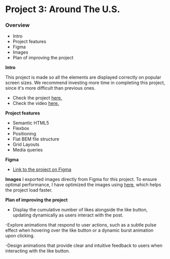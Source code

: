 # Project 3: Around The U.S.

### Overview

- Intro
- Project features
- Figma
- Images
- Plan of improving the project

**Intro**

This project is made so all the elements are displayed correctly on popular screen sizes. We recommend investing more time in completing this project, since it's more difficult than previous ones.

- Check the project [here.](https://ajela13.github.io/se_project_aroundtheus/index.html)
- Check the video [here.](https://drive.google.com/file/d/1szA4k46MeP_-YVekwg3QPUS3E4r8P7UI/view?usp=drive_link)

**Project features**

- Semantic HTML5
- Flexbox
- Positioning
- Flat BEM file structure
- Grid Layouts
- Media queries

**Figma**

- [Link to the project on Figma](https://www.figma.com/file/ii4xxsJ0ghevUOcssTlHZv/Sprint-3%3A-Around-the-US?node-id=0%3A1)

**Images**
I exported images directly from Figma for this project. To ensure optimal performance, I have optimized the images using [here](https://tinypng.com/), which helps the project load faster.


**Plan of improving the project**

- Display the cumulative number of likes alongside the like button, updating dynamically as users interact with the post.

-Explore animations that respond to user actions, such as a subtle pulse effect when hovering over the like button or a dynamic burst animation upon clicking.

-Design animations that provide clear and intuitive feedback to users when interacting with the like button.

